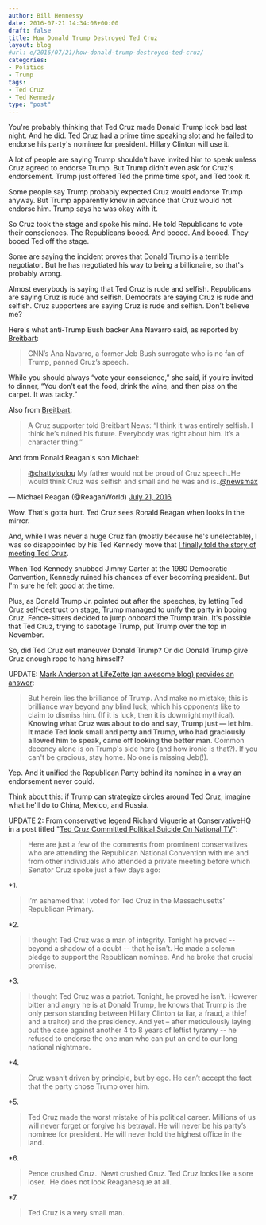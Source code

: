 ```yaml
---
author: Bill Hennessy
date: 2016-07-21 14:34:08+00:00
draft: false
title: How Donald Trump Destroyed Ted Cruz
layout: blog
#url: e/2016/07/21/how-donald-trump-destroyed-ted-cruz/
categories:
- Politics
- Trump
tags:
- Ted Cruz
- Ted Kennedy
type: "post"
---
```


You're probably thinking that Ted Cruz made Donald Trump look bad last night. And he did. Ted Cruz had a prime time speaking slot and he failed to endorse his party's nominee for president. Hillary Clinton will use it.

A lot of people are saying Trump shouldn't have invited him to speak unless Cruz agreed to endorse Trump. But Trump didn't even ask for Cruz's endorsement. Trump just offered Ted the prime time spot, and Ted took it.

Some people say Trump probably expected Cruz would endorse Trump anyway. But Trump apparently knew in advance that Cruz would not endorse him. Trump says he was okay with it.

So Cruz took the stage and spoke his mind. He told Republicans to vote their consciences. The Republicans booed. And booed. And booed. They booed Ted off the stage.

Some are saying the incident proves that Donald Trump is a terrible negotiator. But he has negotiated his way to being a billionaire, so that's probably wrong.

Almost everybody is saying that Ted Cruz is rude and selfish. Republicans are saying Cruz is rude and selfish. Democrats are saying Cruz is rude and selfish. Cruz supporters are saying Cruz is rude and selfish. Don't believe me?

Here's what anti-Trump Bush backer Ana Navarro said, as reported by [Breitbart](https://www.breitbart.com/big-government/2016/07/20/ted-cruz-vote-your-conscience/):



> CNN’s Ana Navarro, a former Jeb Bush surrogate who is no fan of Trump, panned Cruz’s speech.

While you should always “vote your conscience,” she said, if you’re invited to dinner, “You don’t eat the food, drink the wine, and then piss on the carpet. It was tacky.”



Also from [Breitbart](https://www.breitbart.com/big-government/2016/07/20/ted-cruz-vote-your-conscience/):



> A Cruz supporter told Breitbart News: “I think it was entirely selfish. I think he’s ruined his future. Everybody was right about him. It’s a character thing.”



And from Ronald Reagan's son Michael:



> 

> 
> [@chattyloulou](https://twitter.com/chattyloulou) My father would not be proud of Cruz speech..He would think Cruz was selfish and small and he was and is..[@newsmax](https://twitter.com/newsmax)
> 
> 
— Michael Reagan (@ReaganWorld) [July 21, 2016](https://twitter.com/ReaganWorld/status/755946757163405312)





Wow. That's gotta hurt. Ted Cruz sees Ronald Reagan when looks in the mirror.

And, while I was never a huge Cruz fan (mostly because he's unelectable), I was so disappointed by his Ted Kennedy move that [I finally told the story of meeting Ted Cruz](https://hennessysview.com/2016/07/20/what-its-like-to-meet-ted-cruz/).

When Ted Kennedy snubbed Jimmy Carter at the 1980 Democratic Convention, Kennedy ruined his chances of ever becoming president. But I'm sure he felt good at the time.

Plus, as Donald Trump Jr. pointed out after the speeches, by letting Ted Cruz self-destruct on stage, Trump managed to unify the party in booing Cruz. Fence-sitters decided to jump onboard the Trump train. It's possible that Ted Cruz, trying to sabotage Trump, put Trump over the top in November.

So, did Ted Cruz out maneuver Donald Trump? Or did Donald Trump give Cruz enough rope to hang himself?

UPDATE: [Mark Anderson at LifeZette (an awesome blog) provides an answer](https://www.lifezette.com/polizette/cruz-hands-trump-another-win/):



> But herein lies the brilliance of Trump. And make no mistake; this is brilliance way beyond any blind luck, which his opponents like to claim to dismiss him. (If it is luck, then it is downright mythical). **Knowing what Cruz was about to do and say, Trump just — let him**. **It made Ted look small and petty and Trump, who had graciously allowed him to speak, came off looking the better man**. Common decency alone is on Trump's side here (and how ironic is that?). If you can't be gracious, stay home. No one is missing Jeb(!).



Yep. And it unified the Republican Party behind its nominee in a way an endorsement never could.

Think about this: if Trump can strategize circles around Ted Cruz, imagine what he'll do to China, Mexico, and Russia.

UPDATE 2: From conservative legend Richard Viguerie at ConservativeHQ in a post titled "[Ted Cruz Committed Political Suicide On National TV](https://www.conservativehq.com/node/23643)":



> Here are just a few of the comments from prominent conservatives who are attending the Republican National Convention with me and from other individuals who attended a private meeting before which Senator Cruz spoke just a few days ago:






*1. 


> I’m ashamed that I voted for Ted Cruz in the Massachusetts’ Republican Primary.



*2. 


> I thought Ted Cruz was a man of integrity. Tonight he proved -- beyond a shadow of a doubt -- that he isn’t. He made a solemn pledge to support the Republican nominee. And he broke that crucial promise.



*3. 


> I thought Ted Cruz was a patriot. Tonight, he proved he isn’t. However bitter and angry he is at Donald Trump, he knows that Trump is the only person standing between Hillary Clinton (a liar, a fraud, a thief and a traitor) and the presidency. And yet – after meticulously laying out the case against another 4 to 8 years of leftist tyranny -- he refused to endorse the one man who can put an end to our long national nightmare.



*4. 


> Cruz wasn’t driven by principle, but by ego. He can’t accept the fact that the party chose Trump over him.



*5. 


> Ted Cruz made the worst mistake of his political career. Millions of us will never forget or forgive his betrayal. He will never be his party’s nominee for president. He will never hold the highest office in the land.



*6. 


> Pence crushed Cruz.  Newt crushed Cruz. Ted Cruz looks like a sore loser.  He does not look Reaganesque at all.



*7. 


> Ted Cruz is a very small man.





